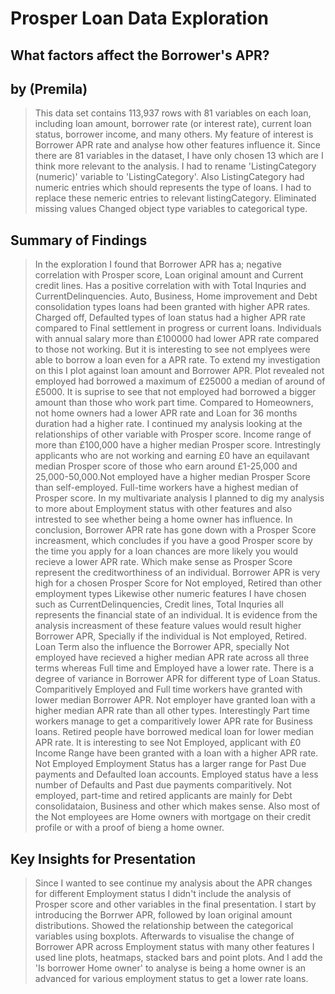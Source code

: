 # Prosper Loan Data Exploration
## What factors affect the Borrower's APR?

## by (Premila)


> This data set contains 113,937 rows with 81 variables on each loan, including loan amount, borrower rate (or interest rate), current loan status, borrower income, and many others. My feature of interest is Borrower APR rate and analyse how other features influence it.
> Since there are 81 variables in the dataset, I have only chosen 13 which are I think more relevant to the analysis.
> I had to rename 'ListingCategory (numeric)' variable to 'ListingCategory'.
> Also ListingCategory had numeric entries which should represents the type of loans. I had to replace these nemeric entries to relevant listingCategory.
> Eliminated missing values
> Changed object type variables to categorical type.



## Summary of Findings

> In the exploration I found that Borrower APR has a; negative correlation with Prosper score, Loan original amount and  Current credit lines. Has a positive correlation with with Total Inquries and CurrentDelinquencies. Auto, Business, Home improvement and Debt consolidation types loans had been granted with higher APR rates. Charged off, Defaulted types of loan status had a higher APR rate compared to Final settlement in progress or current loans. Individuals with annual salary more than £100000 had lower APR rate compared to those not working. But it is interesting to see not emplyees were able to borrow a loan even for a APR rate. To extend my investigation on this I plot against loan amount and Borrower APR. Plot revealed not employed had borrowed a maximum of £25000 a median of around of £5000. It is suprise to see that not employed had borrowed a bigger amount than those who work part time. Compared to Homeowners, not home owners had a lower APR rate and Loan for 36 months duration had a higher rate. I continued my analysis looking at the relationships of other variable with Prosper score. Income range of more than £100,000 have a higher median Prosper score. Intrestingly applicants who are not working and earning £0 have an equilavant median Prosper score of those who earn around £1-25,000 and 25,000-50,000.Not employed have a higher median Prosper Score than self-employed. Full-time workers have a highest median of Prosper score. 
>In my multivariate analysis I planned to dig my analysis to more about Employment status with other features and also intrested to see whether being a home owner has influence.
> In conclusion, Borrower APR rate has gone down with a Prosper Score increasment, which concludes if you have a good Prosper score by the time you apply for a loan chances are more likely you would recieve a lower APR rate. Which make sense as Prosper Score represent the creditworthiness of an individual. Borrower APR is very high for a chosen Prosper Score for Not employed, Retired than other employment types
Likewise other numeric features I have chosen such as CurrentDelinquencies, Credit lines, Total Inquries all represents the financial state of an individual. It is evidence from the analysis increasment of these feature values would result higher Borrower APR, Specially if the individual is Not employed, Retired.
Loan Term also the influence the Borrower APR, specially Not employed have recieved a higher median APR rate across all three terms whereas Full time and Employed have a lower rate.
There is a degree of variance in Borrower APR for different type of Loan Status. Comparitively Employed and Full time workers have granted with lower median Borrower APR. Not employer have granted loan with a higher median APR rate than all other types. Interestingly Part time workers manage to get a comparitively lower APR rate for Business loans. Retired people have borrowed medical loan for lower median APR rate.
It is interesting to see Not Employed, applicant with £0 Income Range have been granted with a loan with a higher APR rate. Not Employed Employment Status has a larger range for Past Due payments and Defaulted loan accounts. Employed status have a less number of Defaults and Past due payments comparitively.
Not employed, part-time and retired applicants are mainly for Debt consolidataion, Business and other which makes sense. Also most of the Not employees are Home owners with mortgage on their credit profile or with a proof of bieng a home owner.


## Key Insights for Presentation
> Since I wanted to see continue my analysis about the APR changes for different Employment status I didn't include the analysis of Prosper score and other variables in the final presentation.
>I start by introducing the Borrwer APR, followed by loan original amount distributions. Showed the relationship between the categorical variables using boxplots. Afterwards to visualise the change of Borrower APR across Employment status with many other features I used line plots, heatmaps, stacked bars and point plots. And I add the 'Is borrower Home owner' to analyse is being a home owner is an advanced for various employment status to get a lower rate loans.